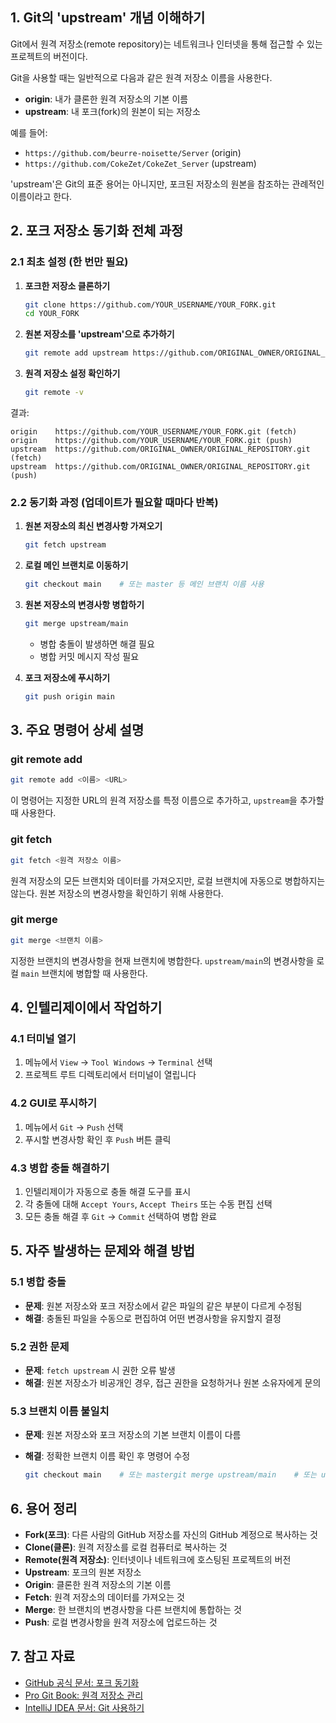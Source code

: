 ## 1. Git의 'upstream' 개념 이해하기

Git에서 원격 저장소(remote repository)는 네트워크나 인터넷을 통해 접근할 수 있는 프로젝트의 버전이다. 

Git을 사용할 때는 일반적으로 다음과 같은 원격 저장소 이름을 사용한다.

- **origin**: 내가 클론한 원격 저장소의 기본 이름
- **upstream**: 내 포크(fork)의 원본이 되는 저장소

예를 들어:

- `https://github.com/beurre-noisette/Server` (origin)
- `https://github.com/CokeZet/CokeZet_Server` (upstream)

'upstream'은 Git의 표준 용어는 아니지만, 포크된 저장소의 원본을 참조하는 관례적인 이름이라고 한다.

## 2. 포크 저장소 동기화 전체 과정

### 2.1 최초 설정 (한 번만 필요)

1. **포크한 저장소 클론하기**

    ```bash
    git clone https://github.com/YOUR_USERNAME/YOUR_FORK.git
    cd YOUR_FORK
    ```

2. **원본 저장소를 'upstream'으로 추가하기**

    ```bash
    git remote add upstream https://github.com/ORIGINAL_OWNER/ORIGINAL_REPOSITORY.git
    ```

3. **원격 저장소 설정 확인하기**

    ```bash
    git remote -v
    ```

결과:

```
origin    https://github.com/YOUR_USERNAME/YOUR_FORK.git (fetch)
origin    https://github.com/YOUR_USERNAME/YOUR_FORK.git (push)
upstream  https://github.com/ORIGINAL_OWNER/ORIGINAL_REPOSITORY.git (fetch)
upstream  https://github.com/ORIGINAL_OWNER/ORIGINAL_REPOSITORY.git (push)
```


### 2.2 동기화 과정 (업데이트가 필요할 때마다 반복)

1. **원본 저장소의 최신 변경사항 가져오기**

    ```bash
    git fetch upstream
    ```

2. **로컬 메인 브랜치로 이동하기**

    ```bash
    git checkout main    # 또는 master 등 메인 브랜치 이름 사용
    ```

3. **원본 저장소의 변경사항 병합하기**

    ```bash
    git merge upstream/main
    ```

    - 병합 충돌이 발생하면 해결 필요
    - 병합 커밋 메시지 작성 필요
4. **포크 저장소에 푸시하기**

    ```bash
    git push origin main
    ```


## 3. 주요 명령어 상세 설명

### git remote add

```bash
git remote add <이름> <URL>
```

이 명령어는 지정한 URL의 원격 저장소를 특정 이름으로 추가하고, `upstream`을 추가할 때 사용한다.

### git fetch

```bash
git fetch <원격 저장소 이름>
```

원격 저장소의 모든 브랜치와 데이터를 가져오지만, 로컬 브랜치에 자동으로 병합하지는 않는다. 원본 저장소의 변경사항을 확인하기 위해 사용한다.

### git merge

```bash
git merge <브랜치 이름>
```

지정한 브랜치의 변경사항을 현재 브랜치에 병합한다. `upstream/main`의 변경사항을 로컬 `main` 브랜치에 병합할 때 사용한다.

## 4. 인텔리제이에서 작업하기

### 4.1 터미널 열기

1. 메뉴에서 `View` → `Tool Windows` → `Terminal` 선택
2. 프로젝트 루트 디렉토리에서 터미널이 열립니다

### 4.2 GUI로 푸시하기

1. 메뉴에서 `Git` → `Push` 선택
2. 푸시할 변경사항 확인 후 `Push` 버튼 클릭

### 4.3 병합 충돌 해결하기

1. 인텔리제이가 자동으로 충돌 해결 도구를 표시
2. 각 충돌에 대해 `Accept Yours`, `Accept Theirs` 또는 수동 편집 선택
3. 모든 충돌 해결 후 `Git` → `Commit` 선택하여 병합 완료

## 5. 자주 발생하는 문제와 해결 방법

### 5.1 병합 충돌

- **문제**: 원본 저장소와 포크 저장소에서 같은 파일의 같은 부분이 다르게 수정됨
- **해결**: 충돌된 파일을 수동으로 편집하여 어떤 변경사항을 유지할지 결정

### 5.2 권한 문제

- **문제**: `fetch upstream` 시 권한 오류 발생
- **해결**: 원본 저장소가 비공개인 경우, 접근 권한을 요청하거나 원본 소유자에게 문의

### 5.3 브랜치 이름 불일치

- **문제**: 원본 저장소와 포크 저장소의 기본 브랜치 이름이 다름
- **해결**: 정확한 브랜치 이름 확인 후 명령어 수정

    ```bash
    git checkout main    # 또는 mastergit merge upstream/main    # 또는 upstream/master
    ```


## 6. 용어 정리

- **Fork(포크)**: 다른 사람의 GitHub 저장소를 자신의 GitHub 계정으로 복사하는 것
- **Clone(클론)**: 원격 저장소를 로컬 컴퓨터로 복사하는 것
- **Remote(원격 저장소)**: 인터넷이나 네트워크에 호스팅된 프로젝트의 버전
- **Upstream**: 포크의 원본 저장소
- **Origin**: 클론한 원격 저장소의 기본 이름
- **Fetch**: 원격 저장소의 데이터를 가져오는 것
- **Merge**: 한 브랜치의 변경사항을 다른 브랜치에 통합하는 것
- **Push**: 로컬 변경사항을 원격 저장소에 업로드하는 것

## 7. 참고 자료

- [GitHub 공식 문서: 포크 동기화](https://docs.github.com/en/github/collaborating-with-pull-requests/working-with-forks/syncing-a-fork)
- [Pro Git Book: 원격 저장소 관리](https://git-scm.com/book/ko/v2/Git%EC%9D%98-%EA%B8%B0%EC%B4%88-%EB%A6%AC%EB%AA%A8%ED%8A%B8-%EC%A0%80%EC%9E%A5%EC%86%8C)
- [IntelliJ IDEA 문서: Git 사용하기](https://www.jetbrains.com/help/idea/using-git-integration.html)